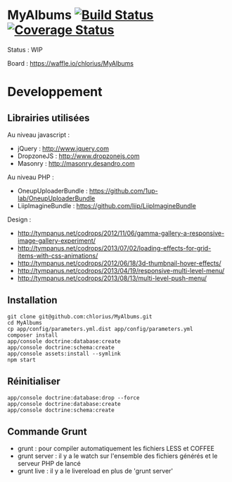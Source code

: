 MyAlbums [![Build Status](https://travis-ci.org/chlorius/MyAlbums.svg?branch=master)](https://travis-ci.org/chlorius/MyAlbums) [![Coverage Status](https://coveralls.io/repos/chlorius/MyAlbums/badge.png?branch=master)](https://coveralls.io/r/chlorius/MyAlbums?branch=master)
========

Status : WIP

Board : https://waffle.io/chlorius/MyAlbums

# Developpement

## Librairies utilisées

Au niveau javascript :
- jQuery : http://www.jquery.com
- DropzoneJS : http://www.dropzonejs.com
- Masonry : http://masonry.desandro.com

Au niveau PHP :
- OneupUploaderBundle : https://github.com/1up-lab/OneupUploaderBundle
- LiipImagineBundle : https://github.com/liip/LiipImagineBundle

Design :
- http://tympanus.net/codrops/2012/11/06/gamma-gallery-a-responsive-image-gallery-experiment/
- http://tympanus.net/codrops/2013/07/02/loading-effects-for-grid-items-with-css-animations/
- http://tympanus.net/codrops/2012/06/18/3d-thumbnail-hover-effects/
- http://tympanus.net/codrops/2013/04/19/responsive-multi-level-menu/
- http://tympanus.net/codrops/2013/08/13/multi-level-push-menu/

## Installation

```
git clone git@github.com:chlorius/MyAlbums.git
cd MyAlbums
cp app/config/parameters.yml.dist app/config/parameters.yml
composer install
app/console doctrine:database:create
app/console doctrine:schema:create
app/console assets:install --symlink
npm start
```

## Réinitialiser

```
app/console doctrine:database:drop --force
app/console doctrine:database:create
app/console doctrine:schema:create
```

## Commande Grunt

- grunt : pour compiler automatiquement les fichiers LESS et COFFEE
- grunt server : il y a le watch sur l'ensemble des fichiers générés et le serveur PHP de lancé
- grunt live : il y a le livereload en plus de 'grunt server'
